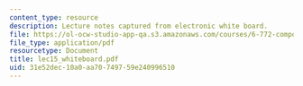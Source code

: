 ```yaml
---
content_type: resource
description: Lecture notes captured from electronic white board.
file: https://ol-ocw-studio-app-qa.s3.amazonaws.com/courses/6-772-compound-semiconductor-devices-spring-2003/31e52dec10a0aa70749759e240996510_lec15_whiteboard.pdf
file_type: application/pdf
resourcetype: Document
title: lec15_whiteboard.pdf
uid: 31e52dec-10a0-aa70-7497-59e240996510
---
```

